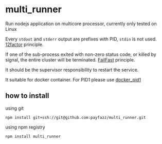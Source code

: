 # multi_runner

Run nodejs application on multicore processor, currently only tested on Linux

Every `stdout` and `stderr` output are prefixes with PID, `stdin` is not used. [12factor](https://12factor.net/) principle.

If one of the sub-process exited with non-zero status code, or killed by signal, the entire cluster will be terminated. [FailFast](http://wiki.c2.com/?FailFast) principle.

It should be the supervisor responsibility to restart the service.

It suitable for docker container. For PID1 please use [docker_pid1](https://github.com/win-t/docker_pid1)

## how to install
using git
```
npm install git+ssh://git@github.com:payfazz/multi_runner.git
```

using npm registry
```
npm install multi_runner
```
